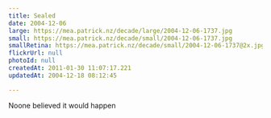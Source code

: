 ```yaml
---
title: Sealed
date: 2004-12-06
large: https://mea.patrick.nz/decade/large/2004-12-06-1737.jpg
small: https://mea.patrick.nz/decade/small/2004-12-06-1737.jpg
smallRetina: https://mea.patrick.nz/decade/small/2004-12-06-1737@2x.jpg
flickrUrl: null
photoId: null
createdAt: 2011-01-30 11:07:17.221
updatedAt: 2004-12-18 08:12:45

---
```

Noone believed it would happen

